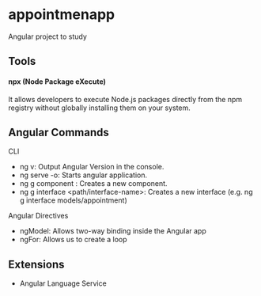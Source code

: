 # appointmenapp
Angular project to study


## Tools
#### npx (Node Package eXecute)
It allows developers to execute Node.js packages directly from the npm registry without globally installing them on your system.

 
## Angular Commands

CLI
- ng v: Output Angular Version in the console.
- ng serve -o: Starts angular application.
- ng g component <component-name>: Creates a new component.
- ng g interface <path/interface-name>: Creates a new interface (e.g. ng g interface models/appointment)


Angular Directives
- ngModel: Allows two-way binding inside the Angular app 
- ngFor: Allows us to create a loop
## Extensions
- Angular Language Service